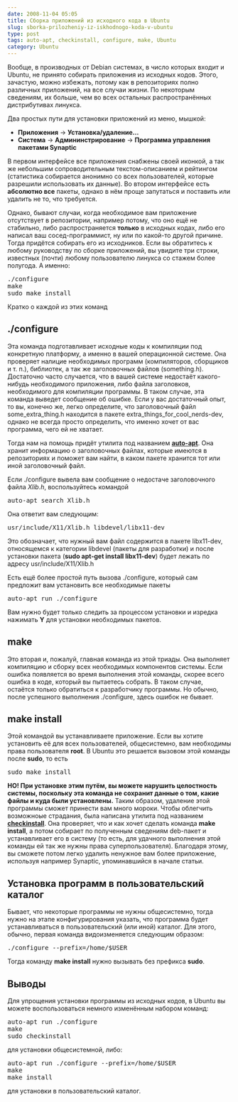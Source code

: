 ```yaml
---
date: 2008-11-04 05:05
title: Сборка приложений из исходного кода в Ubuntu
slug: sborka-prilozheniy-iz-iskhodnogo-koda-v-ubuntu
type: post
tags: auto-apt, checkinstall, configure, make, Ubuntu
category: Ubuntu
---
```


Вообще, в производных от Debian системах, в число которых входит и Ubuntu, не принято собирать приложения из исходных кодов. Этого, зачастую, можно избежать, потому как в репозиториях полно различных приложений, на все случаи жизни. По некоторым сведениям, их больше, чем во всех остальных распространённых дистрибутивах линукса.

Два простых пути для установки приложений из меню, мышкой:
<ul>
	<li><strong>Приложения</strong> → <strong>Установка/удаление…</strong></li>
	<li><strong>Система</strong> → <strong>Админинстрирование</strong> → <strong>Программа управления пакетами Synaptic</strong></li>
</ul>
В первом интерфейсе все приложения снабжены своей иконкой, а так же небольшим сопроводительным текстом-описанием и рейтингом (статистика собирается анонимно со всех пользователей, которые разрешили использовать их данные). Во втором интерфейсе есть <strong>абсолютно все</strong> пакеты, однако в нём проще запутаться и поставить или удалить не то, что требуется.

Однако, бывают случаи, когда необходимое вам приложение отсутствует в репозитории, например потому, что оно ещё не стабильно, либо распространяется <strong>только</strong> в исходных кодах, либо его написал ваш сосед-программист, ну или по какой-то другой причине. Тогда придётся собирать его из исходников. Если вы обратитесь к любому руководству по сборке приложений, вы увидите три строки, известных (почти) любому пользователю линукса со стажем более полугода. А именно:
<pre lang="bash">./configure
make
sudo make install</pre>
Кратко о каждой из этих команд
<h2>./configure</h2>
Эта команда подготавливает исходные коды к компиляции под конкретную платформу, а именно в вашей операционной системе. Она проверяет налицие необходимых программ (компиляторов, сборщиков и т. п.), библиотек, а так же заголовочных файлов (something.h). Достаточно часто случается, что в вашей системе недостаёт какого-нибудь необходимого приложения, либо файла заголовков, необходимого для компиляции программы. В таком случае, эта команда выведет сообщение об ошибке. Если у вас достаточный опыт, то вы, конечно же, легко определите, что заголовочный файл some_extra_thing.h находится в пакете extra_things_for_cool_nerds-dev, однако не всегда просто определить, что именно хочет от вас программа, чего ей не хватает.

Тогда нам на помощь придёт утилита под названием <a href="apt://auto-apt"><strong>auto-apt</strong></a>. Она хранит информацию о заголовочных файлах, которые имеются в репозиториях и поможет вам найти, в каком пакете хранится тот или иной заголовочный файл.

Если ./configure вывела вам сообщение о недостаче заголовочного файла <em>Xlib.h</em>, воспользуйтесь командой
<pre lang="bash">auto-apt search Xlib.h</pre>
Она ответит вам следующим:
<pre lang="bash">usr/include/X11/Xlib.h	libdevel/libx11-dev</pre>
Это обозначает, что нужный вам файл содержится в пакете libx11-dev, относящемся к категории libdevel (пакеты для разработки) и после установки пакета (<strong>sudo apt-get install libx11-dev</strong>) будет лежать по адресу usr/include/X11/Xlib.h

Есть ещё более простой путь вызова ./configure, который сам предложит вам установить все необходимые пакеты
<pre lang="bash">auto-apt run ./configure</pre>
Вам нужно будет только следить за процессом установки и изредка нажимать <strong>Y</strong> для установки необходимых пакетов.
<h2>make</h2>
Это вторая и, пожалуй, главная команда из этой триады. Она выполняет компиляцию и сборку всех необходимых компонентов системы. Если ошибка появляется во время выполнения этой команды, скорее всего ошибка в коде, который вы пытаетесь собрать. В таком случае, остаётся только обратиться к разработчику программы. Но обычно, после успешного выполнения ./configure, здесь ошибок не бывает.
<h2>make install</h2>
Этой командой вы устанавливаете приложение. Если вы хотите установить её для всех пользователей, общесистемно, вам необходимы права пользователя <strong>root</strong>. В Ubuntu это решается вызовом этой команды после <strong>sudo</strong>, то есть
<pre lang="bash">sudo make install</pre>
<strong>НО! При установке этим путём, вы можете нарушить целостность системы, поскольку эта команда не сохранит данные о том, какие файлы и куда были установлены.</strong> Таким образом, удаление этой программы сможет принести вам много мороки. Чтобы облегчить возможноые страдания, была написана утилита под названием <a href="apt://checkinstall"><strong>checkinstall</strong></a>. Она проверяет, что и как хочет сделать команда <strong>make install</strong>, а потом собирает по полученным сведениям deb-пакет и устанавливает его в систему (то есть, для удачного выполнения этой команды ей так же нужны права суперпользователя). Благодаря этому, вы сможете потом легко удалить ненужное вам более приложение, используя например Synaptic, упоминавшийся в начале статьи.
<h2>Установка программ в пользовательский каталог</h2>
Бывает, что некоторые программы не нужны общесистемно, тогда нужно на этапе конфигурирования указать, что программа будет устанавливаться в пользовательский (или иной) каталог. Для этого, обычно, первая команда видоизменяется следующим образом:
<pre lang="bash">./configure --prefix=/home/$USER</pre>
Тогда команду <strong>make install</strong> нужно вызывать без префикса <strong>sudo</strong>.
<h2>Выводы</h2>
Для упрощения установки программы из исходных кодов, в Ubuntu вы можете воспользоваться немного изменённым набором команд:
<pre lang="bash">auto-apt run ./configure
make
sudo checkinstall</pre>
для установки общесистемной, либо:
<pre lang="bash">auto-apt run ./configure --prefix=/home/$USER
make
make install</pre>
для установки в пользовательский каталог.
